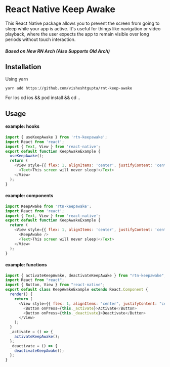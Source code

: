 # React Native Keep Awake

This React Native package allows you to prevent the screen from going to sleep while your app is active. It's useful for things like navigation or video playback, where the user expects the app to remain visible over long periods without touch interaction.

##### Based on New RN Arch (Also Supports Old Arch)

## Installation

Using yarn

```
yarn add https://github.com/visheshtgupta/rnt-keep-awake
```

For Ios
cd ios && pod install && cd ..

## Usage

#### example: hooks

```js
import { useKeepAwake } from 'rtn-keepawake';
import React from 'react';
import { Text, View } from 'react-native';
export default function KeepAwakeExample {
  useKeepAwake();
  return (
    <View style={{ flex: 1, alignItems: 'center', justifyContent: 'center' }}>
      <Text>This screen will never sleep!</Text>
    </View>
  );
}
```

#### example: components

```js
import KeepAwake from 'rtn-keepawake';
import React from 'react';
import { Text, View } from 'react-native';
export default function KeepAwakeExample {
  return (
    <View style={{ flex: 1, alignItems: 'center', justifyContent: 'center' }}>
      <KeepAwake />
      <Text>This screen will never sleep!</Text>
    </View>
  );
}
```

#### example: functions

```js
import { activateKeepAwake, deactivateKeepAwake } from "rtn-keepawake";
import React from "react";
import { Button, View } from "react-native";
export default class KeepAwakeExample extends React.Component {
  render() {
    return (
      <View style={{ flex: 1, alignItems: "center", justifyContent: "center" }}>
        <Button onPress={this._activate}>Activate</Button>
        <Button onPress={this._deactivate}>Deactivate</Button>
      </View>
    );
  }
  _activate = () => {
    activateKeepAwake();
  };
  _deactivate = () => {
    deactivateKeepAwake();
  };
}
```
